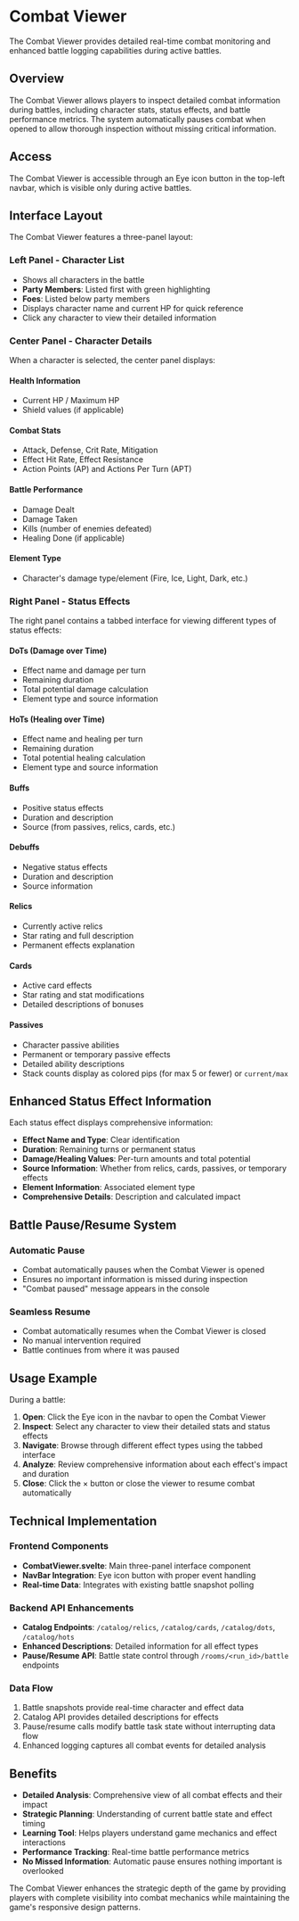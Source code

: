 # Combat Viewer

The Combat Viewer provides detailed real-time combat monitoring and enhanced battle logging capabilities during active battles.

## Overview

The Combat Viewer allows players to inspect detailed combat information during battles, including character stats, status effects, and battle performance metrics. The system automatically pauses combat when opened to allow thorough inspection without missing critical information.

## Access

The Combat Viewer is accessible through an Eye icon button in the top-left navbar, which is visible only during active battles.

## Interface Layout

The Combat Viewer features a three-panel layout:

### Left Panel - Character List
- Shows all characters in the battle
- **Party Members**: Listed first with green highlighting
- **Foes**: Listed below party members
- Displays character name and current HP for quick reference
- Click any character to view their detailed information

### Center Panel - Character Details
When a character is selected, the center panel displays:

#### Health Information
- Current HP / Maximum HP
- Shield values (if applicable)

#### Combat Stats
- Attack, Defense, Crit Rate, Mitigation
- Effect Hit Rate, Effect Resistance
- Action Points (AP) and Actions Per Turn (APT)

#### Battle Performance
- Damage Dealt
- Damage Taken  
- Kills (number of enemies defeated)
- Healing Done (if applicable)

#### Element Type
- Character's damage type/element (Fire, Ice, Light, Dark, etc.)

### Right Panel - Status Effects
The right panel contains a tabbed interface for viewing different types of status effects:

#### DoTs (Damage over Time)
- Effect name and damage per turn
- Remaining duration
- Total potential damage calculation
- Element type and source information

#### HoTs (Healing over Time)  
- Effect name and healing per turn
- Remaining duration
- Total potential healing calculation
- Element type and source information

#### Buffs
- Positive status effects
- Duration and description
- Source (from passives, relics, cards, etc.)

#### Debuffs
- Negative status effects
- Duration and description
- Source information

#### Relics
- Currently active relics
- Star rating and full description
- Permanent effects explanation

#### Cards
- Active card effects
- Star rating and stat modifications
- Detailed descriptions of bonuses

#### Passives
- Character passive abilities
- Permanent or temporary passive effects
- Detailed ability descriptions
- Stack counts display as colored pips (for max 5 or fewer) or `current/max`

## Enhanced Status Effect Information

Each status effect displays comprehensive information:

- **Effect Name and Type**: Clear identification
- **Duration**: Remaining turns or permanent status
- **Damage/Healing Values**: Per-turn amounts and total potential
- **Source Information**: Whether from relics, cards, passives, or temporary effects
- **Element Information**: Associated element type
- **Comprehensive Details**: Description and calculated impact

## Battle Pause/Resume System

### Automatic Pause
- Combat automatically pauses when the Combat Viewer is opened
- Ensures no important information is missed during inspection
- "Combat paused" message appears in the console

### Seamless Resume
- Combat automatically resumes when the Combat Viewer is closed
- No manual intervention required
- Battle continues from where it was paused

## Usage Example

During a battle:

1. **Open**: Click the Eye icon in the navbar to open the Combat Viewer
2. **Inspect**: Select any character to view their detailed stats and status effects
3. **Navigate**: Browse through different effect types using the tabbed interface
4. **Analyze**: Review comprehensive information about each effect's impact and duration
5. **Close**: Click the × button or close the viewer to resume combat automatically

## Technical Implementation

### Frontend Components
- **CombatViewer.svelte**: Main three-panel interface component
- **NavBar Integration**: Eye icon button with proper event handling
- **Real-time Data**: Integrates with existing battle snapshot polling

### Backend API Enhancements  
- **Catalog Endpoints**: `/catalog/relics`, `/catalog/cards`, `/catalog/dots`, `/catalog/hots`
- **Enhanced Descriptions**: Detailed information for all effect types
- **Pause/Resume API**: Battle state control through `/rooms/<run_id>/battle` endpoints

### Data Flow
1. Battle snapshots provide real-time character and effect data
2. Catalog API provides detailed descriptions for effects
3. Pause/resume calls modify battle task state without interrupting data flow
4. Enhanced logging captures all combat events for detailed analysis

## Benefits

- **Detailed Analysis**: Comprehensive view of all combat effects and their impact
- **Strategic Planning**: Understanding of current battle state and effect timing
- **Learning Tool**: Helps players understand game mechanics and effect interactions
- **Performance Tracking**: Real-time battle performance metrics
- **No Missed Information**: Automatic pause ensures nothing important is overlooked

The Combat Viewer enhances the strategic depth of the game by providing players with complete visibility into combat mechanics while maintaining the game's responsive design patterns.